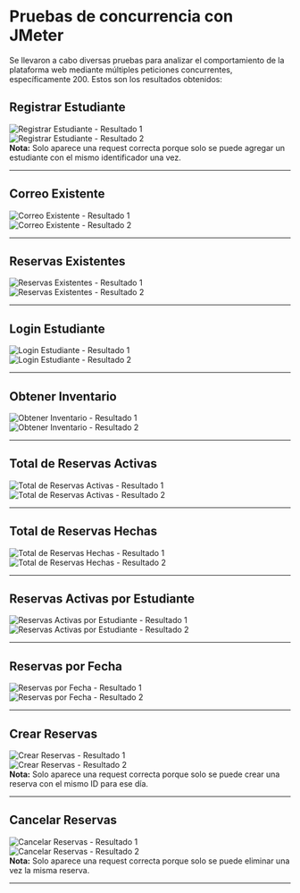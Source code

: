 # Pruebas de concurrencia con JMeter

Se llevaron a cabo diversas pruebas para analizar el comportamiento de la plataforma web mediante múltiples peticiones concurrentes, específicamente 200. Estos son los resultados obtenidos:

## Registrar Estudiante
![Registrar Estudiante - Resultado 1][image1]  
![Registrar Estudiante - Resultado 2][image2]  
**Nota:** Solo aparece una request correcta porque solo se puede agregar un estudiante con el mismo identificador una vez.

---

## Correo Existente
![Correo Existente - Resultado 1][image3]  
![Correo Existente - Resultado 2][image4]

---

## Reservas Existentes
![Reservas Existentes - Resultado 1][image5]  
![Reservas Existentes - Resultado 2][image6]

---

## Login Estudiante
![Login Estudiante - Resultado 1][image7]  
![Login Estudiante - Resultado 2][image8]

---

## Obtener Inventario
![Obtener Inventario - Resultado 1][image9]  
![Obtener Inventario - Resultado 2][image10]

---

## Total de Reservas Activas
![Total de Reservas Activas - Resultado 1][image11]  
![Total de Reservas Activas - Resultado 2][image12]

---

## Total de Reservas Hechas
![Total de Reservas Hechas - Resultado 1][image13]  
![Total de Reservas Hechas - Resultado 2][image14]

---

## Reservas Activas por Estudiante
![Reservas Activas por Estudiante - Resultado 1][image15]  
![Reservas Activas por Estudiante - Resultado 2][image16]

---

## Reservas por Fecha
![Reservas por Fecha - Resultado 1][image17]  
![Reservas por Fecha - Resultado 2][image18]

---

## Crear Reservas
![Crear Reservas - Resultado 1][image19]  
![Crear Reservas - Resultado 2][image20]  
**Nota:** Solo aparece una request correcta porque solo se puede crear una reserva con el mismo ID para ese día.

---

## Cancelar Reservas
![Cancelar Reservas - Resultado 1][image21]  
![Cancelar Reservas - Resultado 2][image22]  
**Nota:** Solo aparece una request correcta porque solo se puede eliminar una vez la misma reserva.

---

[image1]: img/Imagen1.png
[image2]: img/Imagen2.png
[image3]: img/Imagen3.png
[image4]: img/Imagen4.png
[image5]: img/Imagen5.png
[image6]: img/Imagen6.png
[image7]: img/Imagen7.png
[image8]: img/Imagen8.png
[image9]: img/Imagen9.png
[image10]: img/Imagen10.png
[image11]: img/Imagen11.png
[image12]: img/Imagen12.png
[image13]: img/Imagen13.png
[image14]: img/Imagen14.png
[image15]: img/Imagen15.png
[image16]: img/Imagen16.png
[image17]: img/Imagen17.png
[image18]: img/Imagen18.png
[image19]: img/Imagen19.png
[image20]: img/Imagen20.png
[image21]: img/Imagen21.png
[image22]: img/Imagen22.png
